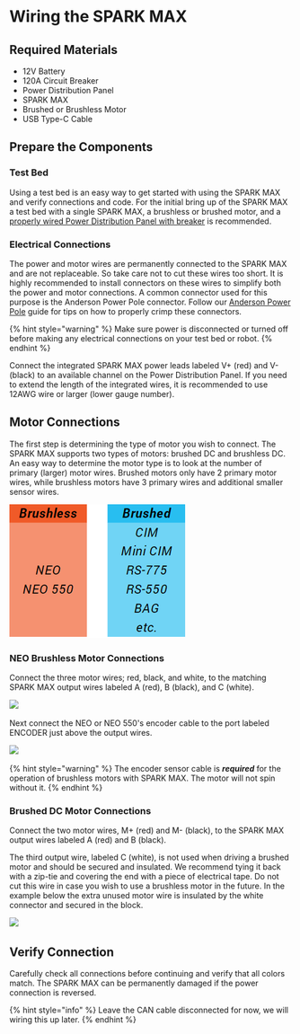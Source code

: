 # Wiring the SPARK MAX

## Required Materials

* 12V Battery
* 120A Circuit Breaker
* Power Distribution Panel
* SPARK MAX
* Brushed or Brushless Motor
* USB Type-C Cable

## Prepare the Components

### Test Bed

Using a test bed is an easy way to get started with using the SPARK MAX and verify connections and code. For the initial bring up of the SPARK MAX a test bed with a single SPARK MAX, a brushless or brushed motor, and a [properly wired Power Distribution Panel with breaker](https://docs.wpilib.org/en/stable/docs/getting-started/getting-started-frc-control-system/how-to-wire-a-robot.html#attach-battery-connector-to-pdp) is recommended.&#x20;

### Electrical Connections

The power and motor wires are permanently connected to the SPARK MAX and are not replaceable. So take care not to cut these wires too short. It is highly recommended to install connectors on these wires to simplify both the power and motor connections. A common connector used for this purpose is the Anderson Power Pole connector. Follow our [Anderson Power Pole](../tips-and-tricks/anderson-power-pole-connectors.md) guide for tips on how to properly crimp these connectors.

{% hint style="warning" %}
Make sure power is disconnected or turned off before making any electrical connections on your test bed or robot.
{% endhint %}

Connect the integrated SPARK MAX power leads labeled V+ (red) and V- (black) to an available channel on the Power Distribution Panel. If you need to extend the length of the integrated wires, it is recommended to use 12AWG wire or larger (lower gauge number).

## Motor Connections

The first step is determining the type of motor you wish to connect. The SPARK MAX supports two types of motors: brushed DC and brushless DC. An easy way to determine the motor type is to look at the number of primary (larger) motor wires. Brushed motors only have 2 primary motor wires, while brushless motors have 3 primary wires and additional smaller sensor wires.

![](<../.gitbook/assets/image (5).png>)

### NEO Brushless Motor Connections

Connect the three motor wires; red, black, and white, to the matching SPARK MAX output wires labeled A (red), B (black), and C (white).

![](<../.gitbook/assets/neo-motor-connectors (1).png>)

Next connect the NEO or NEO 550's encoder cable to the port labeled ENCODER just above the output wires.

![](<../.gitbook/assets/neo-encoder-connector (1).png>)

{% hint style="warning" %}
The encoder sensor cable is _**required**_ for the operation of brushless motors with SPARK MAX. The motor will not spin without it.
{% endhint %}

### Brushed DC Motor Connections

Connect the two motor wires, M+ (red) and M- (black), to the SPARK MAX output wires labeled A (red) and B (black).

The third output wire, labeled C (white), is not used when driving a brushed motor and should be secured and insulated. We recommend tying it back with a zip-tie and covering the end with a piece of electrical tape. Do not cut this wire in case you wish to use a brushless motor in the future. In the example below the extra unused motor wire is insulated by the white connector and secured in the block.

![](<../.gitbook/assets/cim-motor-connectors (1).png>)

## Verify Connection

Carefully check all connections before continuing and verify that all colors match. The SPARK MAX can be permanently damaged if the power connection is reversed.

{% hint style="info" %}
Leave the CAN cable disconnected for now, we will wiring this up later.
{% endhint %}

